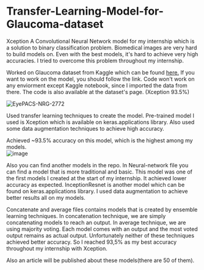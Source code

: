 # Transfer-Learning-Model-for-Glaucoma-dataset

Xception
A Convolutional Neural Network model for my internship which is a solution to binary classification problem. Biomedical images are very hard to build models on. Even with the best models, it's hard to achieve very high accuracies. I tried to overcome this problem throughout my internship.

Worked on Glaucoma dataset from Kaggle which can be found [here.](https://www.kaggle.com/datasets/deathtrooper/eyepacs-airogs-light/code)
If you want to work on the model, you should follow the link. Code won't work on any enviorment except Kaggle notebook, since I imported the data from there. The code is also available at the dataset's page. (Xception 93.5%)

![EyePACS-NRG-2772](https://github.com/KeremK64/Transfer-Learning-Model-for-Glaucoma-dataset/assets/105675626/f928874f-d578-4907-a6b5-39b8f1ddda11)


Used transfer learning techniques to create the model. Pre-trained model I used is Xception which is available on keras.applications library. Also used some data augmentation techniques to achieve high accuracy. 

Achieved ~93.5% accuracy on this model, which is the highest among my models.  
![image](https://github.com/KeremK64/Transfer-Learning-Model-for-Glaucoma-dataset/assets/105675626/4ab7b778-84bd-45e1-aa6c-d9cebc821d90)


Also you can find another models in the repo. In Neural-network file you can find a model that is more traditional and basic. This model was one of the first models I created at the start of my internship. It achieved lower accuracy as expected. InceptionResnet is another model which can be found on keras.applications library. I used data augmentation to achieve better results all on my models. 

Concatenate and average files contains models that is created by ensemble learning techniques. In concatenation technique, we are simply concatenating models to reach an output. In average technique, we are using majority voting. Each model comes with an output and the most voted output remains as actual output. Unfortunately neither of these techniques achieved better accuracy. So I reached 93,5% as my best accuracy throughout my internship with Xception. 

Also an article will be published about these models(there are 50 of them). 
